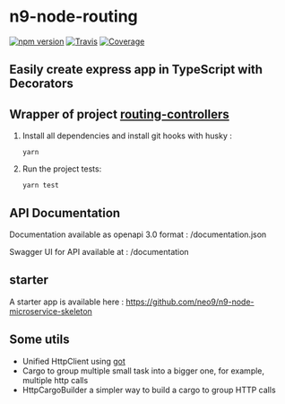 # n9-node-routing

[![npm version](https://img.shields.io/npm/v/n9-node-routing.svg)](https://www.npmjs.com/package/n9-node-routing)
[![Travis](https://img.shields.io/travis/neo9/n9-node-routing/master.svg)](https://travis-ci.org/neo9/n9-node-routing)
[![Coverage](https://img.shields.io/codecov/c/github/neo9/n9-node-routing/master.svg)](https://codecov.io/gh/neo9/n9-node-routing)

## Easily create express app in TypeScript with Decorators

## Wrapper of project [routing-controllers](https://github.com/typestack/routing-controllers)

1. Install all dependencies and install git hooks with husky :

   `yarn`

2. Run the project tests:

   `yarn test`

## API Documentation

Documentation available as openapi 3.0 format : /documentation.json

Swagger UI for API available at : /documentation

## starter

A starter app is available here : https://github.com/neo9/n9-node-microservice-skeleton

## Some utils

- Unified HttpClient using [got](https://github.com/sindresorhus/got#readme)
- Cargo to group multiple small task into a bigger one, for example, multiple http calls
- HttpCargoBuilder a simpler way to build a cargo to group HTTP calls
